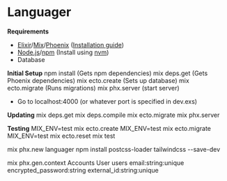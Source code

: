 # Languager


__Requirements__
- [Elixir](http://elixir-lang.org/)/[Mix](http://elixir-lang.org/getting-started/mix-otp/introduction-to-mix.html)/[Phoenix](http://www.phoenixframework.org/) ([Installation guide](http://www.phoenixframework.org/docs/installation))
- [Node.js](https://nodejs.org/en/)/[npm](https://www.npmjs.com/) (Install using [nvm](https://github.com/creationix/nvm))
- Database

__Initial Setup__
  npm install (Gets npm dependencies)
  mix deps.get (Gets Phoenix dependencies)
  mix ecto.create (Sets up database)
  mix ecto.migrate (Runs migrations)
  mix phx.server (start server)
  - Go to localhost:4000 (or whatever port is specified in dev.exs)

__Updating__
  mix deps.get
  mix deps.compile
  mix ecto.migrate
  mix phx.server



__Testing__
  MIX_ENV=test mix ecto.create
  MIX_ENV=test mix ecto.migrate
  MIX_ENV=test mix ecto.reset
  mix test





mix phx.new languager
npm install postcss-loader tailwindcss --save-dev


mix phx.gen.context Accounts User users email:string:unique encrypted_password:string external_id:string:unique
